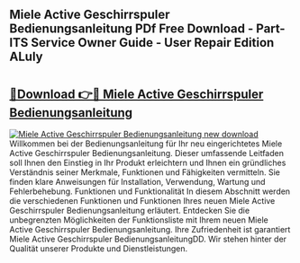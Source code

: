 ## Miele Active Geschirrspuler Bedienungsanleitung PDf Free Download - Part-lTS Service Owner Guide - User Repair Edition ALuly

# <h2><a href="http://df1x9s2.blite.top/?on=Miele+Active+Geschirrspuler+Bedienungsanleitung">🔗Download 👉🔴 Miele Active Geschirrspuler Bedienungsanleitung</a></h2>

[![Miele Active Geschirrspuler Bedienungsanleitung new download](https://i.imgur.com/lujVjoI.png)](http://df1x9s2.blite.top/?on=Miele+Active+Geschirrspuler+Bedienungsanleitung)
Willkommen bei der Bedienungsanleitung für Ihr neu eingerichtetes Miele Active Geschirrspuler Bedienungsanleitung. Dieser umfassende Leitfaden soll Ihnen den Einstieg in Ihr Produkt erleichtern und Ihnen ein gründliches Verständnis seiner Merkmale, Funktionen und Fähigkeiten vermitteln. Sie finden klare Anweisungen für Installation, Verwendung, Wartung und Fehlerbehebung. Funktionen und Funktionalität In diesem Abschnitt werden die verschiedenen Funktionen und Funktionen Ihres neuen Miele Active Geschirrspuler Bedienungsanleitung erläutert. Entdecken Sie die unbegrenzten Möglichkeiten der Funktionsliste mit Ihrem neuen Miele Active Geschirrspuler Bedienungsanleitung. Ihre Zufriedenheit ist garantiert Miele Active Geschirrspuler BedienungsanleitungDD. Wir stehen hinter der Qualität unserer Produkte und Dienstleistungen.
